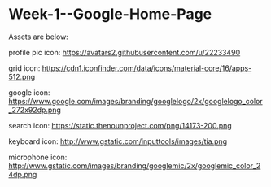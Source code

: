 # Week-1--Google-Home-Page

Assets are below:

profile pic icon:
https://avatars2.githubusercontent.com/u/22233490

grid icon:
https://cdn1.iconfinder.com/data/icons/material-core/16/apps-512.png

google icon:
https://www.google.com/images/branding/googlelogo/2x/googlelogo_color_272x92dp.png

search icon:
https://static.thenounproject.com/png/14173-200.png

keyboard icon:
http://www.gstatic.com/inputtools/images/tia.png

microphone icon:
http://www.gstatic.com/images/branding/googlemic/2x/googlemic_color_24dp.png
